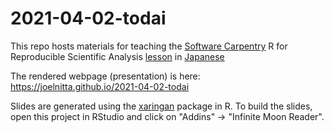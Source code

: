 # 2021-04-02-todai

This repo hosts materials for teaching the [Software Carpentry](https://software-carpentry.org/) R for Reproducible Scientific Analysis [lesson](http://swcarpentry.github.io/r-novice-gapminder/) in [Japanese](https://swcarpentry-ja.github.io/r-novice-gapminder/ja/)

The rendered webpage (presentation) is here: https://joelnitta.github.io/2021-04-02-todai

Slides are generated using the [xaringan](https://github.com/yihui/xaringan) package in R. To build the slides, open this project in RStudio and click on "Addins" -> "Infinite Moon Reader".
